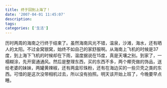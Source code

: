 ```yaml
---
title: 终于回到上海了！
date: '2007-04-01 11:45:07'
description: 
tags: 
categories: ['生活']
---
```


历时两周的海南之行终于结束了。虽然海南风光不错，温泉，沙滩，海水，还有晒人的太阳。不过金窝银窝，始终不如自己的家舒服啊。从海南上飞机的时候是37度，到上海下飞机的时候却在下雨，温度据说在15度，真是天壤之别。到家了，一榻糊涂，先开窗通通风。然后是整理东西，买的东西不多，两个椰壳做的饰品，送给老婆的妹妹，两罐黄辣椒，还有两盒珍珠粉，还有在海边买的一些贝壳之类的东西。可惜的是这次没带相机过去，所以没有拍照。明天该开始上班了，今晚要早点睡。
